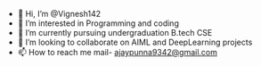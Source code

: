 - 👋 Hi, I’m @Vignesh142
- 👀 I’m interested in Programming and coding
- 🌱 I’m currently pursuing undergraduation B.tech CSE
- 💞️ I’m looking to collaborate on AIML and DeepLearning projects
- 📫 How to reach me mail- ajaypunna9342@gmail.com

<!---
Vignesh142/Vignesh142 is a ✨ special ✨ repository because its `README.md` (this file) appears on your GitHub profile.
You can click the Preview link to take a look at your changes.
--->
